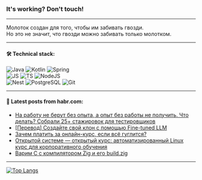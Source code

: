 ### It's working? Don't touch!

---
Молоток создан для того, чтобы им забивать гвозди. <br>
Но это не значит, что гвозди можно забивать только молотком.

---

#### 🛠️ Technical stack:

![Java](https://img.shields.io/badge/Java-informational?logo=Oracle&style=flat&logoColor=white&color=FF4500)
![Kotlin](https://img.shields.io/badge/Kotlin-informational?logo=Kotlin&style=flat&logoColor=white&color=774D97)
![Spring](https://img.shields.io/badge/SpringBoot-informational?logo=SpringBoot&style=flat&logoColor=white&color=6DB33F) <br>
![JS](https://img.shields.io/badge/JS-informational?logo=javaScript&style=flat&logoColor=black&color=F7Df1E)
![TS](https://img.shields.io/badge/TypeScript-informational?logo=typeScript&style=flat&logoColor=black&color=0667A8)
![NodeJS](https://img.shields.io/badge/NodeJS-informational?logo=node.js&style=flat&logoColor=white&color=70A760) <br>
![Nest](https://img.shields.io/badge/NestJS-informational?logo=NestJS&style=flat&logoColor=white&color=E0234E)
![PostgreSQL](https://img.shields.io/badge/PostgreSQL-informational?logo=PostgreSQL&style=flat&logoColor=white&color=DAA520)
![Git](https://img.shields.io/badge/Git-informational?logo=git&style=flat&logoColor=white&color=778899)

___

#### 💬 Latest posts from habr.com:

<!-- BLOG-POST-LIST:START -->
- [На работу не берут без опыта, а опыт без работы не получить. Что делать? Собрали 25+ стажировок для тестировщиков](https://habr.com/ru/articles/752380/?utm_source=habrahabr&utm_medium=rss&utm_campaign=752380)
- [[Перевод] Создайте свой клон с помощью Fine-tuned LLM](https://habr.com/ru/articles/757086/?utm_source=habrahabr&utm_medium=rss&utm_campaign=757086)
- [Зачем платить за онлайн-курс, если всё гуглится?](https://habr.com/ru/articles/757082/?utm_source=habrahabr&utm_medium=rss&utm_campaign=757082)
- [Открытой системе — открытый курс: автоматизированный Linux курс для корпоративного обучения](https://habr.com/ru/articles/757056/?utm_source=habrahabr&utm_medium=rss&utm_campaign=757056)
- [Варим C с компилятором Zig и его build.zig](https://habr.com/ru/articles/753306/?utm_source=habrahabr&utm_medium=rss&utm_campaign=753306)
<!-- BLOG-POST-LIST:END -->

---
[![Top Langs](https://github-readme-stats-git-master-advtsetting-gmailcom.vercel.app/api/top-langs/?username=zloylis&langs_count=10&hide_title=false&title_color=e6edf3&size_weight=0.5&count_weight=0.5&layout=compact&hide_border=true&theme=dracula)](https://github.com/zloylis)

<!-- ![GitHub stats](https://github-readme-stats-git-master-advtsetting-gmailcom.vercel.app/api?username=zloylis&show_icons=true&hide_border=true&theme=dracula&hide_title=true&include_all_commits=true&count_private=true&hide=contribs&hide_rank=true) -->
